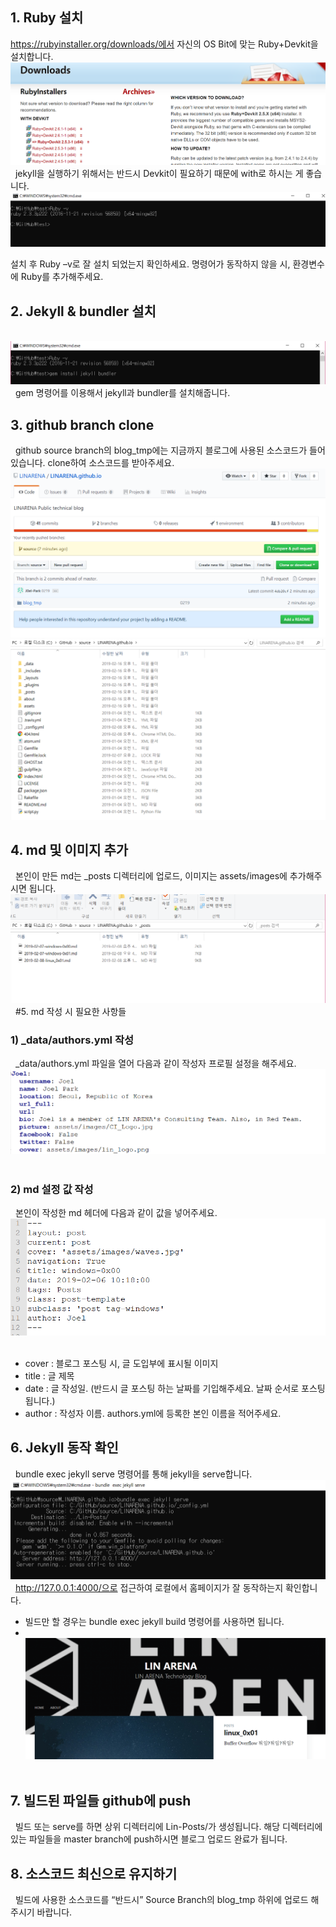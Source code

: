 ## 1. Ruby 설치
https://rubyinstaller.org/downloads/에서 자신의 OS Bit에 맞는 Ruby+Devkit을 설치합니다.
![home page](https://raw.githubusercontent.com/LINARENA/LINARENA.github.io/source/assets/images/guide_1.png)
&nbsp;
jekyll을 실행하기 위해서는 반드시 Devkit이 필요하기 때문에 with로 하시는 게 좋습니다.
&nbsp;
![home page](https://raw.githubusercontent.com/LINARENA/LINARENA.github.io/source/assets/images/guide_2.png)


설치 후 Ruby –v로 잘 설치 되었는지 확인하세요. 명령어가 동작하지 않을 시, 환경변수에 Ruby를 추가해주세요.


## 2. Jekyll & bundler 설치

&nbsp;
![home page](https://raw.githubusercontent.com/LINARENA/LINARENA.github.io/source/assets/images/guide_3.png)
&nbsp;
gem 명령어를 이용해서 jekyll과 bundler를 설치해줍니다.
&nbsp;
## 3. github branch clone
&nbsp;
github source branch의 blog_tmp에는 지금까지 블로그에 사용된 소스코드가 들어있습니다. clone하여 소스코드를 받아주세요.
&nbsp;
![home page](https://raw.githubusercontent.com/LINARENA/LINARENA.github.io/source/assets/images/guide_4.png)
![home page](https://raw.githubusercontent.com/LINARENA/LINARENA.github.io/source/assets/images/guide_5.png)

## 4. md 및 이미지 추가
&nbsp;
본인이 만든 md는 _posts 디렉터리에 업로드, 이미지는 assets/images에 추가해주시면 됩니다.
&nbsp;
![home page](https://raw.githubusercontent.com/LINARENA/LINARENA.github.io/source/assets/images/guide_6.png)
&nbsp;
#5. md 작성 시 필요한 사항들
&nbsp;
### 1) _data/authors.yml 작성
&nbsp;
_data/authors.yml 파일을 열어 다음과 같이 작성자 프로필 설정을 해주세요.
&nbsp;
![home page](https://raw.githubusercontent.com/LINARENA/LINARENA.github.io/source/assets/images/guide_7.png)
&nbsp;
### 2) md 설정 값 작성
&nbsp;
본인이 작성한 md 헤더에 다음과 같이 값을 넣어주세요.
&nbsp;
![home page](https://raw.githubusercontent.com/LINARENA/LINARENA.github.io/source/assets/images/guide_8.png)
&nbsp;
- cover : 블로그 포스팅 시, 글 도입부에 표시될 이미지
- title : 글 제목
- date : 글 작성일. (반드시 글 포스팅 하는 날짜를 기입해주세요. 날짜 순서로 포스팅됩니다.)
- author : 작성자 이름. authors.yml에 등록한 본인 이름을 적어주세요.
&nbsp;

## 6. Jekyll 동작 확인
&nbsp;
bundle exec jekyll serve 명령어를 통해 jekyll을 serve합니다.
&nbsp;
![home page](https://raw.githubusercontent.com/LINARENA/LINARENA.github.io/source/assets/images/guide_9.png)
&nbsp;
http://127.0.0.1:4000/으로 접근하여 로컬에서 홈페이지가 잘 동작하는지 확인합니다.
* 빌드만 할 경우는 bundle exec jekyll build 명령어를 사용하면 됩니다.
* &nbsp;
![home page](https://raw.githubusercontent.com/LINARENA/LINARENA.github.io/source/assets/images/guide_10.png)
&nbsp;
## 7. 빌드된 파일들 github에 push
&nbsp;
빌드 또는 serve를 하면 상위 디렉터리에 Lin-Posts/가 생성됩니다. 해당 디렉터리에 있는 파일들을 master branch에 push하시면 블로그 업로드 완료가 됩니다.
&nbsp;
## 8. 소스코드 최신으로 유지하기
&nbsp;
빌드에 사용한 소스코드를 “반드시” Source Branch의 blog_tmp 하위에 업로드 해주시기 바랍니다.
